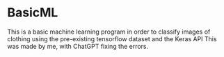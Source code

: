 # BasicML
This is a basic machine learning program in order to classify images of clothing using the pre-existing tensorflow dataset and the Keras API
This was made by me, with ChatGPT fixing the errors. 
